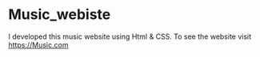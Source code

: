# Music_webiste
I developed this music website using Html &amp; CSS.  To see the website visit  https://Music.com
